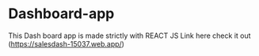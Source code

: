# Dashboard-app
This Dash board app is made strictly with REACT JS 
Link here check it out (https://salesdash-15037.web.app/)
